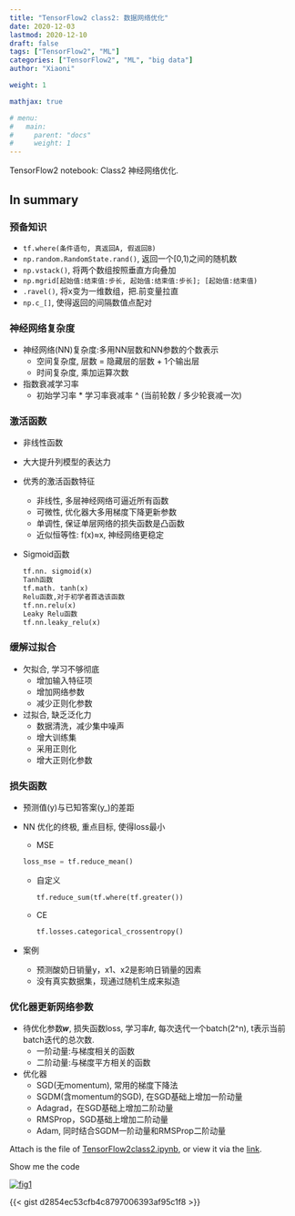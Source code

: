 ```yaml
---
title: "TensorFlow2 class2: 数据网络优化"
date: 2020-12-03
lastmod: 2020-12-10
draft: false
tags: ["TensorFlow2", "ML"]
categories: ["TensorFlow2", "ML", "big data"]
author: "Xiaoni"

weight: 1

mathjax: true

# menu:
#   main:
#     parent: "docs"
#     weight: 1
---
```


TensorFlow2 notebook: Class2 神经网络优化.

<!--more-->

## In summary

### 预备知识
- `tf.where(条件语句, 真返回A, 假返回B)`
- `np.random.RandomState.rand()`, 返回一个[0,1)之间的随机数
- `np.vstack()`, 将两个数组按照垂直方向叠加
- `np.mgrid[起始值:结束值:步长, 起始值:结束值:步长]; [起始值:结束值)`
- `.ravel()`, 将x变为一维数组，把.前变量拉直
- `np.c_[]`, 使得返回的间隔数值点配对  

### 神经网络复杂度  
- 神经网络(NN)复杂度:多用NN层数和NN参数的个数表示
  - 空间复杂度, 层数 = 隐藏层的层数 + 1个输出层
  - 时间复杂度, 乘加运算次数
- 指数衰减学习率
  - 初始学习率 * 学习率衰减率 ^ (当前轮数 / 多少轮衰减一次)

### 激活函数
- 非线性函数
- 大大提升列模型的表达力
- 优秀的激活函数特征
  - 非线性, 多层神经网络可逼近所有函数
  - 可微性, 优化器大多用梯度下降更新参数
  - 单调性, 保证单层网络的损失函数是凸函数
  - 近似恒等性: f(x)≈x, 神经网络更稳定
- Sigmoid函数

  ```python
  tf.nn. sigmoid(x)
  Tanh函数
  tf.math. tanh(x)
  Relu函数,对于初学者首选该函数
  tf.nn.relu(x)
  Leaky Relu函数
  tf.nn.leaky_relu(x)
  ```

### 缓解**过拟合**
- 欠拟合, 学习不够彻底
  - 增加输入特征项
  - 增加网络参数
  - 减少正则化参数
- 过拟合, 缺乏泛化力
  - 数据清洗，减少集中噪声
  - 增大训练集
  - 采用正则化
  - 增大正则化参数

### 损失函数
- 预测值(y)与已知答案(y_)的差距
- NN 优化的终极, 重点目标, 使得loss最小
  - MSE

  ```python
  loss_mse = tf.reduce_mean()
  ```

  - 自定义
    
    ```python
    tf.reduce_sum(tf.where(tf.greater())
    ```

  - CE
    
    ```python
    tf.losses.categorical_crossentropy()
    ```

- 案例
  - 预测酸奶日销量y，x1、x2是影响日销量的因素
  - 没有真实数据集，现通过随机生成来拟造 

### **优化器**更新网络参数 
- 待优化参数𝒘, 损失函数loss, 学习率𝒍r, 每次迭代一个batch(2^n), t表示当前batch迭代的总次数.
  - 一阶动量:与梯度相关的函数
  - 二阶动量:与梯度平方相关的函数
- 优化器
  - SGD(无momentum), 常用的梯度下降法
  - SGDM(含momentum的SGD), 在SGD基础上增加一阶动量
  - Adagrad，在SGD基础上增加二阶动量
  - RMSProp，SGD基础上增加二阶动量
  - Adam, 同时结合SGDM一阶动量和RMSProp二阶动量

Attach is the file of [TensorFlow2class2.ipynb](TensorFlow2class2.ipynb), or view it via the [link](https://colab.research.google.com/drive/19S0UpKcWc_l6Xi-aNcu-Tr3OaNi7SyTX?usp=sharing).

Show me the code <i class="far fa-hand-point-down"></i>

[![fig1](fig1.png)](https://gist.github.com/xiaonilee/d2854ec53cfb4c8797006393af95c1f8)

{{< gist d2854ec53cfb4c8797006393af95c1f8 >}}
